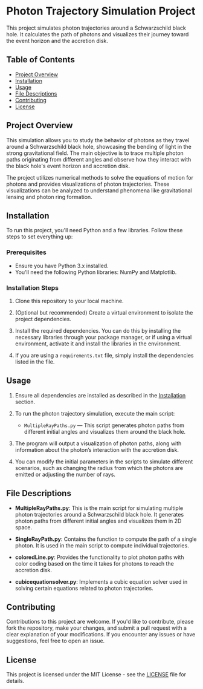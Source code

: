 # Photon Trajectory Simulation Project

This project simulates photon trajectories around a Schwarzschild black hole. It calculates the path of photons and visualizes their journey toward the event horizon and the accretion disk.

## Table of Contents

- [Project Overview](#project-overview)
- [Installation](#installation)
- [Usage](#usage)
- [File Descriptions](#file-descriptions)
- [Contributing](#contributing)
- [License](#license)

## Project Overview

This simulation allows you to study the behavior of photons as they travel around a Schwarzschild black hole, showcasing the bending of light in the strong gravitational field. The main objective is to trace multiple photon paths originating from different angles and observe how they interact with the black hole's event horizon and accretion disk.

The project utilizes numerical methods to solve the equations of motion for photons and provides visualizations of photon trajectories. These visualizations can be analyzed to understand phenomena like gravitational lensing and photon ring formation.

## Installation

To run this project, you'll need Python and a few libraries. Follow these steps to set everything up:

### Prerequisites

- Ensure you have Python 3.x installed.
- You'll need the following Python libraries: NumPy and Matplotlib.

### Installation Steps

1. Clone this repository to your local machine.

2. (Optional but recommended) Create a virtual environment to isolate the project dependencies.

3. Install the required dependencies. You can do this by installing the necessary libraries through your package manager, or if using a virtual environment, activate it and install the libraries in the environment.

4. If you are using a `requirements.txt` file, simply install the dependencies listed in the file.

## Usage

1. Ensure all dependencies are installed as described in the [Installation](#installation) section.
   
2. To run the photon trajectory simulation, execute the main script:

   - `MultipleRayPaths.py` — This script generates photon paths from different initial angles and visualizes them around the black hole.

3. The program will output a visualization of photon paths, along with information about the photon’s interaction with the accretion disk.

4. You can modify the initial parameters in the scripts to simulate different scenarios, such as changing the radius from which the photons are emitted or adjusting the number of rays.

## File Descriptions

- **MultipleRayPaths.py**: This is the main script for simulating multiple photon trajectories around a Schwarzschild black hole. It generates photon paths from different initial angles and visualizes them in 2D space.

- **SingleRayPath.py**: Contains the function to compute the path of a single photon. It is used in the main script to compute individual trajectories.

- **coloredLine.py**: Provides the functionality to plot photon paths with color coding based on the time it takes for photons to reach the accretion disk.

- **cubicequationsolver.py**: Implements a cubic equation solver used in solving certain equations related to photon trajectories.

## Contributing

Contributions to this project are welcome. If you'd like to contribute, please fork the repository, make your changes, and submit a pull request with a clear explanation of your modifications. If you encounter any issues or have suggestions, feel free to open an issue.

## License

This project is licensed under the MIT License - see the [LICENSE](LICENSE) file for details.

